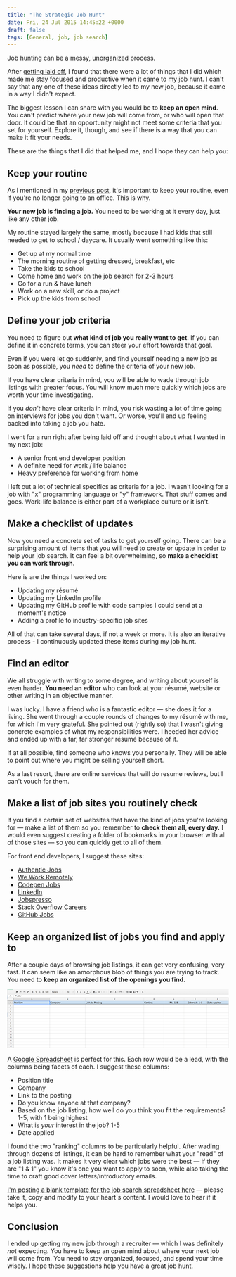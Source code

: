 ```yaml
---
title: "The Strategic Job Hunt"
date: Fri, 24 Jul 2015 14:45:22 +0000
draft: false
tags: [General, job, job search]
---
```


Job hunting can be a messy, unorganized process.

After [getting laid off](/surviving-getting-laid-off), I found that there were a lot of things that I did which made me stay focused and productive when it came to my job hunt. I can't say that any one of these ideas directly led to my new job, because it came in a way I didn't expect.

The biggest lesson I can share with you would be to **keep an open mind**. You can't predict where your new job will come from, or who will open that door. It could be that an opportunity might not meet some criteria that you set for yourself. Explore it, though, and see if there is a way that you can make it fit your needs.

These are the things that I did that helped me, and I hope they can help you:

<!--more-->

## Keep your routine

As I mentioned in my [previous post](/surviving-getting-laid-off), it's important to keep your routine, even if you're no longer going to an office. This is why.

**Your new job is finding a job.** You need to be working at it every day, just like any other job.

My routine stayed largely the same, mostly because I had kids that still needed to get to school / daycare. It usually went something like this:

- Get up at my normal time
- The morning routine of getting dressed, breakfast, etc
- Take the kids to school
- Come home and work on the job search for 2-3 hours
- Go for a run & have lunch
- Work on a new skill, or do a project
- Pick up the kids from school

## Define your job criteria

You need to figure out **what kind of job you really want to get**. If you can define it in concrete terms, you can steer your effort towards that goal.

Even if you were let go suddenly, and find yourself needing a new job as soon as possible, you _need_ to define the criteria of your new job.

If you have clear criteria in mind, you will be able to wade through job listings with greater focus. You will know much more quickly which jobs are worth your time investigating.

If you _don't_ have clear criteria in mind, you risk wasting a lot of time going on interviews for jobs you don't want. Or worse, you'll end up feeling backed into taking a job you hate.

I went for a run right after being laid off and thought about what I wanted in my next job:

- A senior front end developer position
- A definite need for work / life balance
- Heavy preference for working from home

I left out a lot of technical specifics as criteria for a job. I wasn't looking for a job with "x" programming language or "y" framework. That stuff comes and goes. Work-life balance is either part of a workplace culture or it isn't.

## Make a checklist of updates

Now you need a concrete set of tasks to get yourself going. There can be a surprising amount of items that you will need to create or update in order to help your job search. It can feel a bit overwhelming, so **make a checklist you can work through.**

Here is are the things I worked on:

- Updating my résumé
- Updating my LinkedIn profile
- Updating my GitHub profile with code samples I could send at a moment's notice
- Adding a profile to industry-specific job sites

All of that can take several days, if not a week or more. It is also an iterative process - I continuously updated these items during my job hunt.

## Find an editor

We all struggle with writing to some degree, and writing about yourself is even harder. **You need an editor** who can look at your résumé, website or other writing in an objective manner.

I was lucky. I have a friend who is a fantastic editor — she does it for a living. She went through a couple rounds of changes to my résumé with me, for which I'm very grateful. She pointed out (rightly so) that I wasn't giving concrete examples of what my responsibilities were. I heeded her advice and ended up with a far, far stronger résumé because of it.

If at all possible, find someone who knows you personally. They will be able to point out where you might be selling yourself short.

As a last resort, there are online services that will do resume reviews, but I can't vouch for them.

## Make a list of job sites you routinely check

If you find a certain set of websites that have the kind of jobs you're looking for — make a list of them so you remember to **check them all, every day.** I would even suggest creating a folder of bookmarks in your browser with all of those sites — so you can quickly get to all of them.

For front end developers, I suggest these sites:

- [Authentic Jobs](https://authenticjobs.com/)
- [We Work Remotely](https://weworkremotely.com/)
- [Codepen Jobs](http://codepen.io/jobs)
- [LinkedIn](http://linkedin.com)
- [Jobspresso](https://jobspresso.co/)
- [Stack Overflow Careers](http://careers.stackoverflow.com/jobs)
- [GitHub Jobs](https://jobs.github.com/positions)

## Keep an organized list of jobs you find and apply to

After a couple days of browsing job listings, it can get very confusing, very fast. It can seem like an amorphous blob of things you are trying to track. You need to **keep an organized list of the openings you find.**

[![Aw yeah, a spreadsheet!](../images/example-spreadsheet.png)](https://docs.google.com/spreadsheets/d/1LO7N0ZUC4Y6GPLfc7gmA8gjMBzDCyGZq3lw-XZZO6R4/edit?usp=sharing)

A [Google Spreadsheet](https://www.google.com/sheets/about/) is perfect for this. Each row would be a lead, with the columns being facets of each. I suggest these columns:

- Position title
- Company
- Link to the posting
- Do you know anyone at that company?
- Based on the job listing, how well do you think you fit the requirements? 1-5, with 1 being highest
- What is _your_ interest in the job? 1-5
- Date applied

I found the two "ranking" columns to be particularly helpful. After wading through dozens of listings, it can be hard to remember what your "read" of a job listing was. It makes it very clear which jobs were the best — if they are "1 & 1" you know it's one you want to apply to soon, while also taking the time to craft good cover letters/introductory emails.

[I'm posting a blank template for the job search spreadsheet here](https://docs.google.com/spreadsheets/d/1LO7N0ZUC4Y6GPLfc7gmA8gjMBzDCyGZq3lw-XZZO6R4/edit?usp=sharing) — please take it, copy and modify to your heart's content. I would love to hear if it helps you.

## Conclusion

I ended up getting my new job through a recruiter — which I was definitely _not_ expecting. You have to keep an open mind about where your next job will come from. You need to stay organized, focused, and spend your time wisely. I hope these suggestions help you have a great job hunt.
